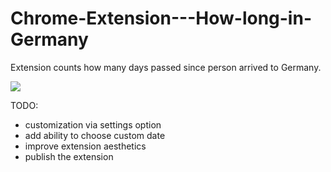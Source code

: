 # Chrome-Extension---How-long-in-Germany
Extension counts how many days passed since person arrived to Germany.

<img src="https://raw.githubusercontent.com/del4n/Chrome-Extension---How-long-in-Germany/master/misc/ZyTne85.png" align="middle">

TODO: 
- customization via settings option
- add ability to choose custom date
- improve extension aesthetics
- publish the extension
